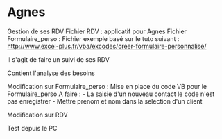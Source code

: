 # Agnes

Gestion de ses RDV
Fichier RDV : applicatif pour Agnes
Fichier Formulaire_perso : Fichier exemple basé sur
le tuto suivant :
http://www.excel-plus.fr/vba/excodes/creer-formulaire-personnalise/

Il s'agit de faire un suivi de ses RDV

Contient l'analyse des besoins


Modification sur Formulaire_perso :
Mise en place du code VB pour le Formulaire_perso
  A faire :   - La saisie d'un nouveau contact le code n'est pas enregistrer
              - Mettre prenom et nom dans la selection d'un client

Modification sur RDV


Test depuis le PC
